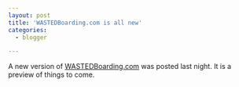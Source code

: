 ```yaml
---
layout: post
title: 'WASTEDBoarding.com is all new'
categories:
  - blogger

---
```


A new version of <a href="http://www.wastedboarding.com/">WASTEDBoarding.com</a> was posted last night.  It is a preview of things to come.
